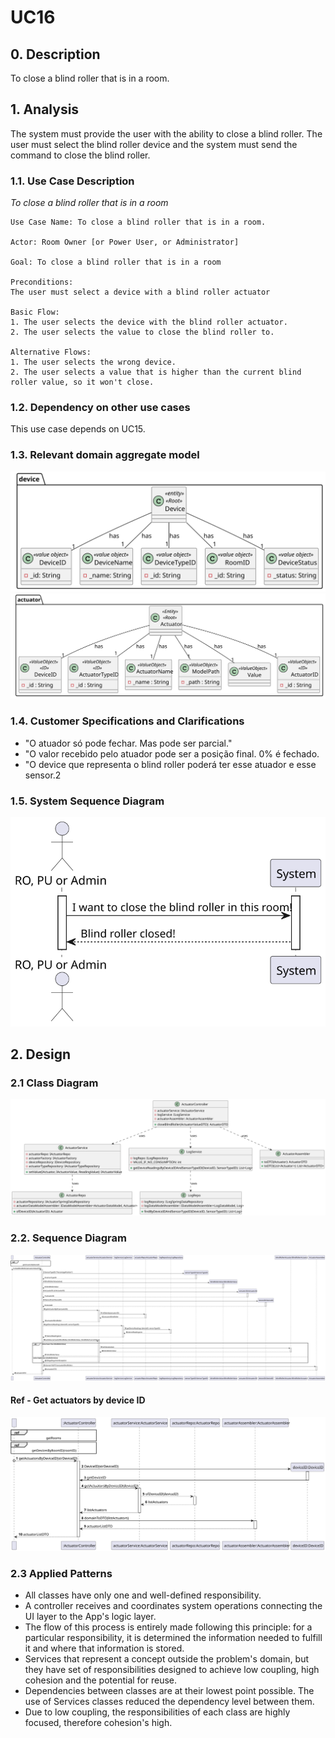 # UC16

## 0. Description

To close a blind roller that is in a room.

## 1. Analysis
The system must provide the user with the ability to close a blind roller. The user must select the blind roller device and the system must send the command to close the blind roller.

### 1.1. Use Case Description
_To close a blind roller that is in a room_

    Use Case Name: To close a blind roller that is in a room.

    Actor: Room Owner [or Power User, or Administrator]

    Goal: To close a blind roller that is in a room

    Preconditions:
    The user must select a device with a blind roller actuator    

    Basic Flow:
    1. The user selects the device with the blind roller actuator.
    2. The user selects the value to close the blind roller to.
    
    Alternative Flows:
    1. The user selects the wrong device.
    2. The user selects a value that is higher than the current blind roller value, so it won't close.


### 1.2. Dependency on other use cases
This use case depends on UC15.

### 1.3. Relevant domain aggregate model
![Device](../../ooa/4.agreggateModels/Device_v1.svg)
![Actuator](../../ooa/4.agreggateModels/Actuator_v1.svg)

### 1.4. Customer Specifications and Clarifications
* "O atuador só pode fechar. Mas pode ser parcial."
* "O valor recebido pelo atuador pode ser a posição final. 0% é fechado.
* "O device que representa o blind roller poderá ter esse atuador e esse sensor.2

### 1.5. System Sequence Diagram
![UC016-SSD](artifacts/uc16_SSD_v1.svg)

## 2. Design

### 2.1 Class Diagram
![UC016-CD](artifacts/uc16_CD_v1.svg)

### 2.2. Sequence Diagram
![UC016-SD](artifacts/uc16_SD_v1.svg)

#### Ref - Get actuators by device ID
![UC015-SD-ref1](../uc15_toGetActuatorsByDeviceID/artifacts/uc15_SD_v1.svg)

### 2.3 Applied Patterns
- All classes have only one and well-defined responsibility.
- A controller receives and coordinates system operations connecting the UI layer to the App's logic layer.
- The flow of this process is entirely made following this principle: for a particular responsibility, it is determined the information needed to fulfill it and where that information is stored.
- Services that represent a concept outside the problem's domain, but they have set of responsibilities designed to achieve low coupling, high cohesion and the potential for reuse.
- Dependencies between classes are at their lowest point possible. The use of Services classes reduced the dependency level between them.
- Due to low coupling, the responsibilities of each class are highly focused, therefore cohesion's high.